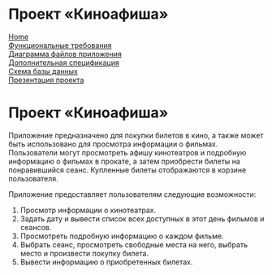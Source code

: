 # Проект &#171;Киноафиша&#187;
[Home](index.md)    
[Функциональные требования](pages/functionalRequirements.md)  
[Диаграмма файлов приложения](pages/filesDiagram.md)  
[Дополнительная спецификация](pages/additionalSpecification.md)   
[Схема базы данных](pages/databaseSchema.md)  
[Презентация проекта](pages/projectPresentation.md)          

# Проект &#171;Киноафиша&#187;
Приложение предназначено для покупки билетов в кино, а также может быть использовано для просмотра информации о фильмах. Пользователи могут просмотреть афишу кинотеатров и подробную информацию о фильмах в прокате, а затем приобрести билеты на понравившийся сеанс. Купленные билеты отображаются в корзине пользователя.

Приложение предоставляет пользователям следующие возможности:  
1. Просмотр информации о кинoтеатрах.  
2. Задать дату и вывести список всех доступных в этот день фильмов и сеансов.  
3. Просмотреть подробную информацию о каждом фильме.  
4. Выбрать сеанс, просмотреть свободные места на него, выбрать место и произвести покупку билета.
5. Вывести информацию о приобретенных билетах.
